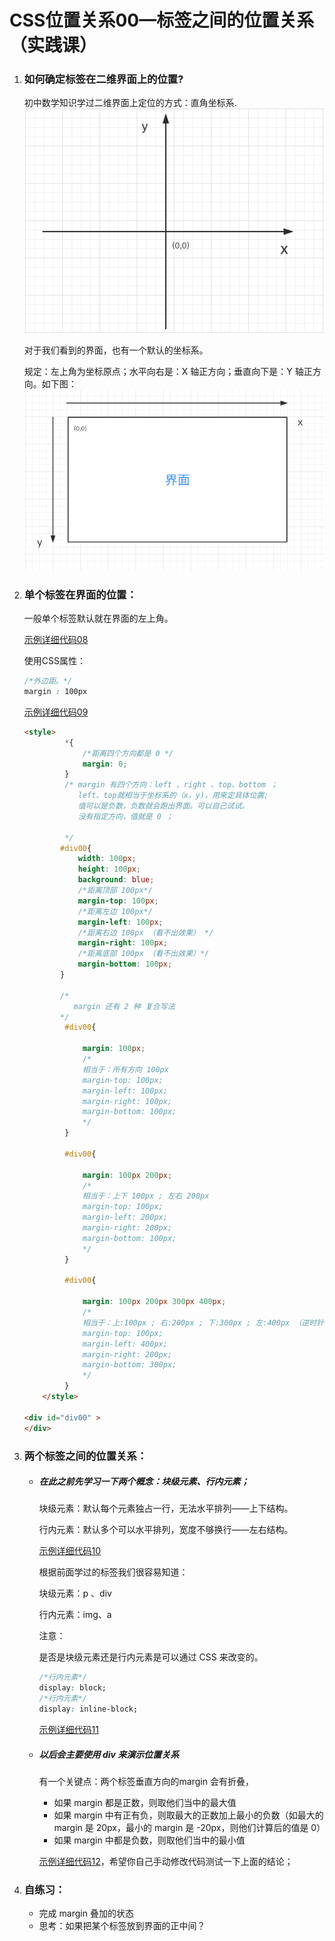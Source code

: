 # CSS位置关系00—标签之间的位置关系（实践课）

1. ### 如何确定标签在二维界面上的位置?

   初中数学知识学过二维界面上定位的方式：直角坐标系.
   ![](代码相关/imgs/zbx.png)

   对于我们看到的界面，也有一个默认的坐标系。

   规定：左上角为坐标原点；水平向右是：X 轴正方向；垂直向下是：Y 轴正方向。如下图：
   ![](代码相关/imgs/jm.png)
   
   
   
2. ### 单个标签在界面的位置：

   一般单个标签默认就在界面的左上角。

   [示例详细代码08](代码相关/demo08.html)

   使用CSS属性：

   ```css
   /*外边距。*/
   margin : 100px 
   ```

   [示例详细代码09](代码相关/demo09.html)

   ```html
   <style>
            *{
                /*距离四个方向都是 0 */
                margin: 0;
            }
            /* margin 有四个方向：left 、right 、top、bottom ；
               left、top就相当于坐标系的（x，y)，用来定具体位置;
               值可以是负数，负数就会跑出界面。可以自己试试。
               没有指定方向，值就是 0 ；
   
            */
           #div00{
               width: 100px;
               height: 100px;
               background: blue;
               /*距离顶部 100px*/
               margin-top: 100px;
               /*距离左边 100px*/
               margin-left: 100px;
               /*距离右边 100px （看不出效果） */
               margin-right: 100px;
               /*距离底部 100px （看不出效果）*/
               margin-bottom: 100px;
           }
   
           /*
              margin 还有 2 种 复合写法
           */
            #div00{
   
                margin: 100px;
                /*
                相当于：所有方向 100px
                margin-top: 100px;
                margin-left: 100px;
                margin-right: 100px;
                margin-bottom: 100px;
                */
            }
   
            #div00{
   
                margin: 100px 200px;
                /*
                相当于：上下 100px ; 左右 200px
                margin-top: 100px;
                margin-left: 200px;
                margin-right: 200px;
                margin-bottom: 100px;
                */
            }
   
            #div00{
   
                margin: 100px 200px 300px 400px;
                /*
                相当于：上:100px ; 右:200px ; 下:300px ; 左:400px （逆时针）
                margin-top: 100px;
                margin-left: 400px;
                margin-right: 200px;
                margin-bottom: 300px;
                */
            }
       </style> 
   
   <div id="div00" >
   </div>
   ```

   

3. ### 两个标签之间的位置关系：

   - ##### 在此之前先学习一下两个概念：块级元素、行内元素；

     块级元素：默认每个元素独占一行，无法水平排列——上下结构。

     行内元素：默认多个可以水平排列，宽度不够换行——左右结构。

     [示例详细代码10](代码相关/demo10.html)

     根据前面学过的标签我们很容易知道：

     块级元素：p 、div

     行内元素：img、a

     注意：

     是否是块级元素还是行内元素是可以通过 CSS 来改变的。

     ```css
     /*行内元素*/
     display: block;
     /*行内元素*/
     display: inline-block;
     ```

     [示例详细代码11](代码相关/demo11.html)

   - ##### 以后会主要使用 div 来演示位置关系

     有一个关键点：两个标签垂直方向的margin 会有折叠，

     - 如果 margin 都是正数，则取他们当中的最大值
     - 如果 margin 中有正有负，则取最大的正数加上最小的负数（如最大的 margin 是 20px，最小的 margin 是 -20px，则他们计算后的值是 0）
     - 如果 margin 中都是负数，则取他们当中的最小值

     [示例详细代码12](代码相关/demo12.html)，希望你自己手动修改代码测试一下上面的结论；
     
     

4. ### 自练习：

   - 完成 margin 叠加的状态
   - 思考：如果把某个标签放到界面的正中间？

   







